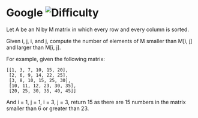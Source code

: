 # Google ![Difficulty](https://img.shields.io/badge/-HARD-red)
	
Let A be an N by M matrix in which every row and every column is sorted.
	
Given i, j, i, and j,
compute the number of elements of M smaller than M[i, j] and larger than
M[i, j].
	
For example, given the following matrix:
	
```
[[1, 3, 7, 10, 15, 20],
 [2, 6, 9, 14, 22, 25],
 [3, 8, 10, 15, 25, 30],
 [10, 11, 12, 23, 30, 35],
 [20, 25, 30, 35, 40, 45]]
```
	
And i = 1, j = 1, i = 3, j = 3,
return 15 as there are 15 numbers in the matrix smaller than 6 or greater than 23.
	
